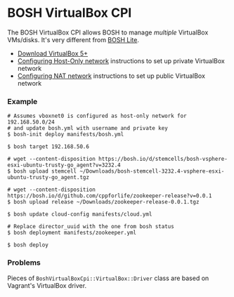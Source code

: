 # BOSH VirtualBox CPI

The BOSH VirtualBox CPI allows BOSH to manage *multiple* VirtualBox VMs/disks. It's very different from [BOSH Lite](https://github.com/cloudfoundry/bosh-lite).

- [Download VirtualBox 5+](https://www.virtualbox.org/wiki/Downloads)
- [Configuring Host-Only network](docs/networks-host-only.md) instructions to set up private VirtualBox network
- [Configuring NAT network](docs/networks-nat-network.md) instructions to set up public VirtualBox network

### Example

```
# Assumes vboxnet0 is configured as host-only network for 192.168.50.0/24
# and update bosh.yml with username and private key
$ bosh-init deploy manifests/bosh.yml

$ bosh target 192.168.50.6

# wget --content-disposition https://bosh.io/d/stemcells/bosh-vsphere-esxi-ubuntu-trusty-go_agent?v=3232.4
$ bosh upload stemcell ~/Downloads/bosh-stemcell-3232.4-vsphere-esxi-ubuntu-trusty-go_agent.tgz

# wget --content-disposition https://bosh.io/d/github.com/cppforlife/zookeeper-release?v=0.0.1
$ bosh upload release ~/Downloads/zookeeper-release-0.0.1.tgz

$ bosh update cloud-config manifests/cloud.yml

# Replace director_uuid with the one from bosh status
$ bosh deployment manifests/zookeeper.yml

$ bosh deploy
```

### Problems

Pieces of `BoshVirtualBoxCpi::VirtualBox::Driver` class are based on Vagrant's VirtualBox driver.

